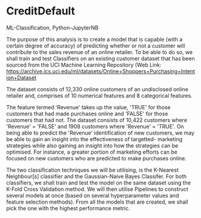 # CreditDefault

ML-Classification, Python-JupyterNB

The purpose of this analysis is to create a model that is capable (with a certain degree of accuracy) of predicting whether or not a customer will contribute to the sales revenue of an online retailer. To be able to do so, we shall train and test Classifiers on an existing customer dataset that has been sourced from the UCI Machine Learning Repository (Web Link: https://archive.ics.uci.edu/ml/datasets/Online+Shoppers+Purchasing+Intention+Dataset

The dataset consists of 12,330 online customers of an undisclosed online retailer and, comprises of 10 numerical features and 8 categorical features. 

The feature termed 'Revenue' takes up the value, 'TRUE' for those customers that had made purchases online and 'FALSE' for those customers that had not. The dataset consists of 10,422 customers where 'Revenue' = 'FALSE' and 1908 customers where 'Revenue' = 'TRUE'. On being able to predict the 'Revenue' identification of new customers, we may be able to gain an insight into the effectiveness of targetted- marketing strategies while also gaining an insight into how the strategies can be optimised. For instance, a greater portion of marketing efforts can be focused on new customers who are predicted to make purchases online.

The two classification techniques we will be utilising, is the K-Nearest Neighbour[s] classifier and the Gaussian-Naive Bayes Classifer. For both classifiers, we shall train and test the model on the same dataset using the K-Fold Cross Validation method. We will then utilise Pipelines to construct several models at once (based on several hyperparameter values and feature selection methods). From all the models that are created, we shall pick the one with the highest performance metric.


